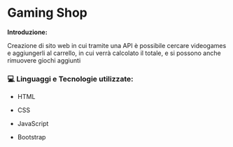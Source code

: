 #   Gaming Shop

****Introduzione:**** 

Creazione di sito web in cui tramite una API è possibile cercare videogames e aggiungerli al carrello, in cui verrà calcolato il totale, e si possono anche rimuovere giochi aggiunti


### :computer: Linguaggi e Tecnologie utilizzate:


* HTML


* CSS


* JavaScript


* Bootstrap